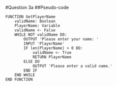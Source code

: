 #Question 3a
##Pseudo-code

	FUNCTION GetPlayerName
		validName: Boolean
		PlayerName: Variable
		validName <- False
		WHILE NOT validName DO:
			OUTPUT 'Please enter your name: '
			INPUT 'PlayerName'
			IF len(PlayerName) > 0 DO:
				validName <- True
				RETURN PlayerName
			ELSE DO
				OUTPUT 'Please enter a valid name.'
			END IF
		END WHILE
	END FUNCTION